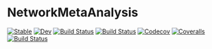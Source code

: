 # NetworkMetaAnalysis

[![Stable](https://img.shields.io/badge/docs-stable-blue.svg)](https://chriselrod.github.io/NetworkMetaAnalysis.jl/stable)
[![Dev](https://img.shields.io/badge/docs-dev-blue.svg)](https://chriselrod.github.io/NetworkMetaAnalysis.jl/dev)
[![Build Status](https://travis-ci.com/chriselrod/NetworkMetaAnalysis.jl.svg?branch=master)](https://travis-ci.com/chriselrod/NetworkMetaAnalysis.jl)
[![Build Status](https://ci.appveyor.com/api/projects/status/github/chriselrod/NetworkMetaAnalysis.jl?svg=true)](https://ci.appveyor.com/project/chriselrod/NetworkMetaAnalysis-jl)
[![Codecov](https://codecov.io/gh/chriselrod/NetworkMetaAnalysis.jl/branch/master/graph/badge.svg)](https://codecov.io/gh/chriselrod/NetworkMetaAnalysis.jl)
[![Coveralls](https://coveralls.io/repos/github/chriselrod/NetworkMetaAnalysis.jl/badge.svg?branch=master)](https://coveralls.io/github/chriselrod/NetworkMetaAnalysis.jl?branch=master)
[![Build Status](https://api.cirrus-ci.com/github/chriselrod/NetworkMetaAnalysis.jl.svg)](https://cirrus-ci.com/github/chriselrod/NetworkMetaAnalysis.jl)
